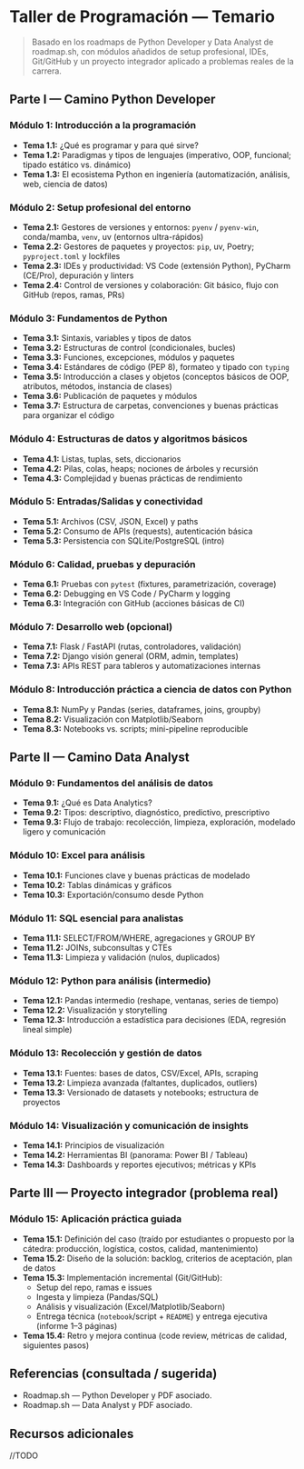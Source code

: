 # Taller de Programación — Temario

> Basado en los roadmaps de Python Developer y Data Analyst de roadmap.sh, con módulos añadidos de setup profesional, IDEs, Git/GitHub y un proyecto integrador aplicado a problemas reales de la carrera.

## Parte I — Camino Python Developer

### Módulo 1: Introducción a la programación
- **Tema 1.1:** ¿Qué es programar y para qué sirve?
- **Tema 1.2:** Paradigmas y tipos de lenguajes (imperativo, OOP, funcional; tipado estático vs. dinámico)
- **Tema 1.3:** El ecosistema Python en ingeniería (automatización, análisis, web, ciencia de datos)

### Módulo 2: Setup profesional del entorno
- **Tema 2.1:** Gestores de versiones y entornos: `pyenv` / `pyenv-win`, conda/mamba, `venv`, uv (entornos ultra-rápidos)
- **Tema 2.2:** Gestores de paquetes y proyectos: `pip`, uv, Poetry; `pyproject.toml` y lockfiles
- **Tema 2.3:** IDEs y productividad: VS Code (extensión Python), PyCharm (CE/Pro), depuración y linters
- **Tema 2.4:** Control de versiones y colaboración: Git básico, flujo con GitHub (repos, ramas, PRs)

### Módulo 3: Fundamentos de Python
- **Tema 3.1:** Sintaxis, variables y tipos de datos
- **Tema 3.2:** Estructuras de control (condicionales, bucles)
- **Tema 3.3:** Funciones, excepciones, módulos y paquetes
- **Tema 3.4:** Estándares de código (PEP 8), formateo y tipado con `typing`
- **Tema 3.5:** Introducción a clases y objetos (conceptos básicos de OOP, atributos, métodos, instancia de clases)
- **Tema 3.6:** Publicación de paquetes y módulos
- **Tema 3.7:** Estructura de carpetas, convenciones y buenas prácticas para organizar el código

### Módulo 4: Estructuras de datos y algoritmos básicos
- **Tema 4.1:** Listas, tuplas, sets, diccionarios
- **Tema 4.2:** Pilas, colas, heaps; nociones de árboles y recursión
- **Tema 4.3:** Complejidad y buenas prácticas de rendimiento

### Módulo 5: Entradas/Salidas y conectividad
- **Tema 5.1:** Archivos (CSV, JSON, Excel) y paths
- **Tema 5.2:** Consumo de APIs (requests), autenticación básica
- **Tema 5.3:** Persistencia con SQLite/PostgreSQL (intro)

### Módulo 6: Calidad, pruebas y depuración
- **Tema 6.1:** Pruebas con `pytest` (fixtures, parametrización, coverage)
- **Tema 6.2:** Debugging en VS Code / PyCharm y logging
- **Tema 6.3:** Integración con GitHub (acciones básicas de CI)

### Módulo 7: Desarrollo web (opcional)
- **Tema 7.1:** Flask / FastAPI (rutas, controladores, validación)
- **Tema 7.2:** Django visión general (ORM, admin, templates)
- **Tema 7.3:** APIs REST para tableros y automatizaciones internas

### Módulo 8: Introducción práctica a ciencia de datos con Python
- **Tema 8.1:** NumPy y Pandas (series, dataframes, joins, groupby)
- **Tema 8.2:** Visualización con Matplotlib/Seaborn
- **Tema 8.3:** Notebooks vs. scripts; mini-pipeline reproducible

## Parte II — Camino Data Analyst

### Módulo 9: Fundamentos del análisis de datos
- **Tema 9.1:** ¿Qué es Data Analytics?
- **Tema 9.2:** Tipos: descriptivo, diagnóstico, predictivo, prescriptivo
- **Tema 9.3:** Flujo de trabajo: recolección, limpieza, exploración, modelado ligero y comunicación

### Módulo 10: Excel para análisis
- **Tema 10.1:** Funciones clave y buenas prácticas de modelado
- **Tema 10.2:** Tablas dinámicas y gráficos
- **Tema 10.3:** Exportación/consumo desde Python

### Módulo 11: SQL esencial para analistas
- **Tema 11.1:** SELECT/FROM/WHERE, agregaciones y GROUP BY
- **Tema 11.2:** JOINs, subconsultas y CTEs
- **Tema 11.3:** Limpieza y validación (nulos, duplicados)

### Módulo 12: Python para análisis (intermedio)
- **Tema 12.1:** Pandas intermedio (reshape, ventanas, series de tiempo)
- **Tema 12.2:** Visualización y storytelling
- **Tema 12.3:** Introducción a estadística para decisiones (EDA, regresión lineal simple)

### Módulo 13: Recolección y gestión de datos
- **Tema 13.1:** Fuentes: bases de datos, CSV/Excel, APIs, scraping
- **Tema 13.2:** Limpieza avanzada (faltantes, duplicados, outliers)
- **Tema 13.3:** Versionado de datasets y notebooks; estructura de proyectos

### Módulo 14: Visualización y comunicación de insights
- **Tema 14.1:** Principios de visualización
- **Tema 14.2:** Herramientas BI (panorama: Power BI / Tableau)
- **Tema 14.3:** Dashboards y reportes ejecutivos; métricas y KPIs

## Parte III — Proyecto integrador (problema real)

### Módulo 15: Aplicación práctica guiada
- **Tema 15.1:** Definición del caso (traído por estudiantes o propuesto por la cátedra: producción, logística, costos, calidad, mantenimiento)
- **Tema 15.2:** Diseño de la solución: backlog, criterios de aceptación, plan de datos
- **Tema 15.3:** Implementación incremental (Git/GitHub):
  - Setup del repo, ramas e issues
  - Ingesta y limpieza (Pandas/SQL)
  - Análisis y visualización (Excel/Matplotlib/Seaborn)
  - Entrega técnica (`notebook`/script + `README`) y entrega ejecutiva (informe 1–3 páginas)
- **Tema 15.4:** Retro y mejora continua (code review, métricas de calidad, siguientes pasos)

## Referencias (consultada / sugerida)

- Roadmap.sh — Python Developer y PDF asociado.
- Roadmap.sh — Data Analyst y PDF asociado.


## Recursos adicionales
//TODO



